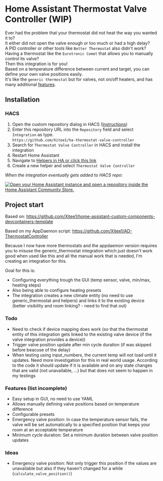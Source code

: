 # Home Assistant Thermostat Valve Controller (WIP)

Ever had the problem that your thermostat did not heat the way you wanted it to?<br>
It either did not open the valve enough or too much or had a high delay?<br>
A PID controller or other tools like `Better Thermostat` also didn't work?<br>
Having a thermostat like the `Eurotronic Comet` that allows you to manually control its valve?<br>
Then this integration is for you!<br>
Based on a temperature difference between current and target, you can define your own valve positions easily.<br>
It's like the `generic thermostat` but for valves, not on/off heaters, and has many additional [features](#features-list-incomplete).


## Installation
### HACS
1. Open the custom repository dialog in HACS ([Instructions](https://www.hacs.xyz/docs/faq/custom_repositories/))
2. Enter this repository URL into the `Repository` field and select `Integration` as type.<br>`https://github.com/Xitee1/ha-thermostat-valve-controller`
3. Search for `Thermostat Valve Controller` in HACS and install the integration
4. Restart Home Assistant
5. Navigate to [Helpers in HA or click this link](https://my.home-assistant.io/redirect/helpers/)
6. Create a new helper and select `Thermostat Valve Controller`

*When the integration eventually gets added to HACS repo*:

[![Open your Home Assistant instance and open a repository inside the Home Assistant Community Store.](https://my.home-assistant.io/badges/hacs_repository.svg)](https://my.home-assistant.io/redirect/hacs_repository/?owner=Xitee1&repository=https%3A%2F%2Fgithub.com%2FXitee1%2Fha-thermostat-valve-controller&category=integration)

## Project start

Based on: https://github.com/Xitee1/home-assistant-custom-components-devcontainers-template

Based on my AppDaemon script: https://github.com/Xitee1/AD-ThermostatController

Because I now have more thermostats and the appdaemon version requires you to misuse the generic_thermostat integration which just doesn't work good when used like this and all the manual work that is needed, I'm creating an integration for this.

Goal for this is:

- Configuring everything trough the GUI (temp sensor, valve, min/max, heating steps)
- Also being able to configure heating presets
- The integration creates a new climate entity (no need to use generic_thermostat and helpers) and links it to the existing device (better visibility and room linking? - need to find that out)

### Todo

- Need to check if device mapping does work (so that the thermostat entity of this integration gets linked to the existing valve device (if the valve integration provides a device))
- Trigger valve position update after min cycle duration (if was skipped before beacuse of the delay)
- When testing using input_numbers, the current temp will not load until it updates. Need more investigation for this in real world usage. According to the code it should update if it is available and on any state changes that are valid (not unavailable, ...) but that does not seem to happen in my testings

### Features (list incomplete)

- Easy setup in GUI, no need to use YAML
- Allows manually defining valve positions based on temperature difference
- Configurable presets
- Emergency valve position: In case the temperature sensor fails, the valve will be set automatically to a specified position that keeps your room at an acceptable temperature
- Minimum cycle duration: Set a minimum duration between valve position updates

### Ideas

- Emergency valve position: Not only trigger this position if the values are unavailable but also if they haven't changed for a while (`calculate_valve_position()`)
